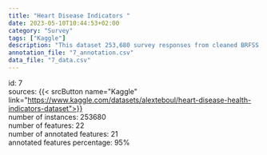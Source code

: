 ```yaml
---
title: "Heart Disease Indicators "
date: 2023-05-10T10:44:53+02:00
category: "Survey"
tags: ["Kaggle"]
description: "This dataset 253,680 survey responses from cleaned BRFSS 2015. The Behavioral Risk Factor Surveillance System (BRFSS) is a health-related telephone survey that is collected annually by the CDC. "
annotation_file: "7_annotation.csv"
data_file: "7_data.csv"
---
```

id: 7 \
sources: {{< srcButton name="Kaggle" link="https://www.kaggle.com/datasets/alexteboul/heart-disease-health-indicators-dataset">}}  \
number of instances: 253680 \
number of features: 22 \
number of annotated features: 21 \
annotated features percentage: 95% 
